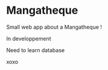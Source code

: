 # Mangatheque

Small web app about a Mangatheque !

In developpement 

Need to learn database 

xoxo
